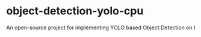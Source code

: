 # object-detection-yolo-cpu 
An open-source project for implementing YOLO based Object Detection on I